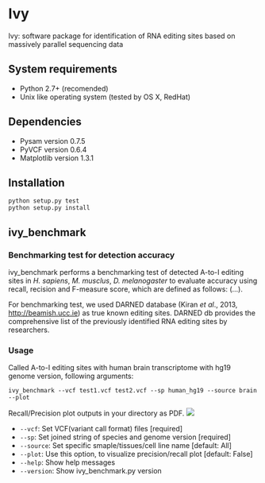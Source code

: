 Ivy
===

Ivy: software package for identification of RNA editing sites based on massively parallel sequencing data

## System requirements
* Python 2.7+ (recomended)
* Unix like operating system (tested by OS X, RedHat)

## Dependencies
* Pysam version 0.7.5
* PyVCF version 0.6.4
* Matplotlib version 1.3.1

## Installation
```
python setup.py test
python setup.py install
```

## ivy_benchmark
### Benchmarking test for detection accuracy
ivy_benchmark performs a benchmarking test of detected A-to-I editing sites in _H. sapiens_, _M. musclus_, _D. melanogaster_ to evaluate accuracy using recall, recision and F-measure score, which are defined as follows: (...).

For benchmarking test, we used DARNED database (Kiran _et al_., 2013, http://beamish.ucc.ie) as true known editing sites. DARNED db  provides the comprehensive list of the previously identified RNA editing sites by researchers.

### Usage    
Called A-to-I editing sites with human brain transcriptome with hg19 genome version, following arguments:

```
ivy_benchmark --vcf test1.vcf test2.vcf --sp human_hg19 --source brain --plot
```

Recall/Precision plot outputs in your directory as PDF.
![](https://f.cloud.github.com/assets/1855860/1508207/1bc43dec-49e0-11e3-8cb0-fa3946d3e532.png)


* `--vcf`: Set VCF(variant call format) files [required]
* `--sp`: Set joined string of species and genome version [required]
* `--source`: Set specific smaple/tissues/cell line name [default: All]
* `--plot`: Use this option, to visualize precision/recall plot [default: False] 
* `--help`: Show help messages
* `--version`: Show ivy_benchmark.py version


